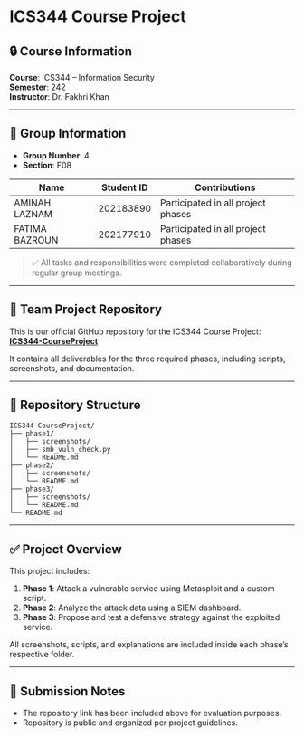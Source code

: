 # ICS344 Course Project

## 🔒 Course Information
**Course**: ICS344 – Information Security  
**Semester**: 242  
**Instructor**: Dr. Fakhri Khan  

---

## 👥 Group Information

- **Group Number**: 4
- **Section**: F08

| Name               | Student ID     | Contributions                          |
|--------------------|----------------|----------------------------------------|
| AMINAH LAZNAM      | 202183890      | Participated in all project phases     |
| FATIMA BAZROUN     | 202177910      | Participated in all project phases     |

> ✅ All tasks and responsibilities were completed collaboratively during regular group meetings.

---

## 🔗 Team Project Repository

This is our official GitHub repository for the ICS344 Course Project:  
**[ICS344-CourseProject](https://github.com/A0-2H/ICS344-CourseProject)**

It contains all deliverables for the three required phases, including scripts, screenshots, and documentation.

---

## 📁 Repository Structure

```
ICS344-CourseProject/
├── phase1/
│   ├── screenshots/
│   ├── smb_vuln_check.py
│   └── README.md
├── phase2/
│   ├── screenshots/
│   └── README.md
├── phase3/
│   ├── screenshots/
│   └── README.md
└── README.md
```

---

## ✅ Project Overview

This project includes:

1. **Phase 1**: Attack a vulnerable service using Metasploit and a custom script.
2. **Phase 2**: Analyze the attack data using a SIEM dashboard.
3. **Phase 3**: Propose and test a defensive strategy against the exploited service.

All screenshots, scripts, and explanations are included inside each phase’s respective folder.

---

## 📅 Submission Notes

- The repository link has been included above for evaluation purposes.
- Repository is public and organized per project guidelines.
